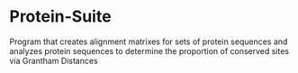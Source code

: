 # Protein-Suite
 Program that creates alignment matrixes for sets of protein sequences and analyzes protein sequences to determine the  proportion of conserved sites via Grantham Distances

